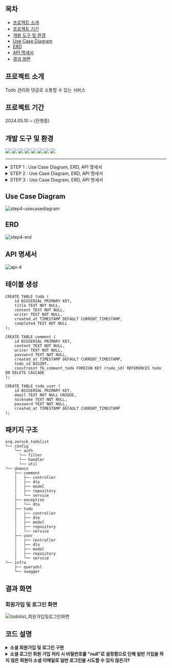## 목차
+ [프로젝트 소개](#프로젝트-소개)
+ [프로젝트 기간](#프로젝트-기간)
+ [개발 도구 및 환경](#개발-도구-및-환경)
+ [Use Case Diagram](#use-case-diagram)
+ [ERD](#erd)
+ [API 명세서](#api-명세서)
+ [결과 화면](#결과-화면)

## 프로젝트 소개
Todo 관리와 댓글로 소통할 수 있는 서비스

## 프로젝트 기간
2024.05.10 ~ (진행중)

## 개발 도구 및 환경
<img src="https://img.shields.io/badge/kotlin-%237F52FF.svg?style=for-the-badge&logo=kotlin&logoColor=white"/> <img src="https://img.shields.io/badge/jdk17-%23ED8B00.svg?style=for-the-badge&logo=openjdk&logoColor=white"/> <img src="https://img.shields.io/badge/springboot3-6DB33F?style=for-the-badge&logo=springboot&logoColor=white"> <img src="https://camo.githubusercontent.com/3c0e585bf7fbcca3f142c9c5de6bf415189bfebf5ebe71f59d2efd6272fd8d10/68747470733a2f2f696d672e736869656c64732e696f2f62616467652f537072696e672044617461204a70612d3644423333463f7374796c653d666f722d7468652d6261646765266c6f676f3d737072696e67266c6f676f436f6c6f723d7768697465"> 
<img src="https://img.shields.io/badge/postgres-%23316192.svg?style=for-the-badge&logo=postgresql&logoColor=white"> <img src="https://img.shields.io/badge/IntelliJIDEA-000000.svg?style=for-the-badge&logo=intellij-idea&logoColor=white"/> <img src="https://img.shields.io/badge/git-%23F05033.svg?style=for-the-badge&logo=git&logoColor=white"/> <img src="https://img.shields.io/badge/-Swagger-%23Clojure?style=for-the-badge&logo=swagger&logoColor=white">

---
<details>
    <summary>STEP 1 : Use Case Diagram, ERD, API 명세서</summary><div>

<b>Use Case Diagram</b>  
![USECASEDIAGRAM](https://github.com/hellou8363/todolist/assets/89592727/f4cbf471-fc3f-43b6-8167-4c3cf8e27b04)

<b>ERD</b>  
![step1-erd](https://github.com/hellou8363/todolist/assets/89592727/2734bbae-1764-4ceb-b484-9a8044a3d352)

<b>API 명세서</b>  
![step1-api](https://github.com/hellou8363/todolist/assets/89592727/9f11a462-669d-4446-8e09-055474dce70f)

</div></details>
<details>
    <summary>STEP 2 : Use Case Diagram, ERD, API 명세서</summary><div>

<b>Use Case Diagram</b>  
![step2-usecasediagram](https://github.com/hellou8363/todolist/assets/89592727/9cbee50e-f1b3-4beb-a84f-2f8a08b63b18)

<b>ERD</b>  
![step2-erd](https://github.com/hellou8363/todolist/assets/89592727/5151142b-0aab-412a-86f9-575ab9735a83)

<b>API 명세서</b>  
![step2-api](https://github.com/hellou8363/todolist/assets/89592727/ed4c86c6-aa35-49b9-bbb5-09d3867c32b4)

</div></details>
<details>
    <summary>STEP 3 : Use Case Diagram, ERD, API 명세서</summary><div>

<b>Use Case Diagram</b>  
![step3-api](https://github.com/hellou8363/todolist/assets/89592727/bb65c070-cdef-435a-bd8e-3299f9b6b764)

<b>ERD</b>  
![step2-erd](https://github.com/hellou8363/todolist/assets/89592727/5151142b-0aab-412a-86f9-575ab9735a83)

<b>API 명세서</b>  
![step3-api](https://github.com/hellou8363/todolist/assets/89592727/85e6c0e6-7fe9-492c-955d-56382ac3040c)

</div></details>

## Use Case Diagram
![step4-usecasediagram](https://github.com/hellou8363/todolist/assets/89592727/5f87dd2e-5123-4e0d-aee7-cf1b13700e2c)

## ERD
![step4-erd](https://github.com/hellou8363/todolist/assets/89592727/4be336be-b224-4b8f-8b1b-f37568c9f8e6)

## API 명세서
![api-4](https://github.com/hellou8363/todolist/assets/89592727/6d5d7680-9363-4df9-bcac-43b6c3997f82)

## 테이블 생성
``` 
CREATE TABLE todo (
    id BIGSERIAL PRIMARY KEY,
    title TEXT NOT NULL,
    content TEXT NOT NULL,
    writer TEXT NOT NULL,
    created_at TIMESTAMP DEFAULT CURRENT_TIMESTAMP,
    completed TEXT NOT NULL
);

CREATE TABLE comment (
    id BIGSERIAL PRIMARY KEY,
    content TEXT NOT NULL,
    writer TEXT NOT NULL,
    password TEXT NOT NULL,
    created_at TIMESTAMP DEFAULT CURRENT_TIMESTAMP,
    todo_id BIGINT,
    constraint fk_comment_todo FOREIGN KEY (todo_id) REFERENCES todo ON DELETE CASCADE
);

CREATE TABLE todo_user (
    id BIGSERIAL PRIMARY KEY,
    email TEXT NOT NULL UNIQUE,
    nickname TEXT NOT NULL,
    password TEXT NOT NULL,
    created_at TIMESTAMP DEFAULT CURRENT_TIMESTAMP
);
```
## 패키지 구조
```
org.zerock.todolist
└── config
    └── auth
      └── filter
      └── handler
      └── util
└── domain
    ├── comment
    |   ├── controller
    |   ├── dto
    |   ├── model
    |   ├── repository
    |   └── service
    ├── exception
    |   └── dto
    ├── todo
    |   ├── controller
    |   ├── dto
    |   ├── model
    |   ├── repository
    |   └── service
    ├── user
    |   ├── controller
    |   ├── dto
    |   ├── model
    |   ├── repository
    |   └── service
└── infra
    ├── querydsl
    └── swagger
```

## 결과 화면
### 회원가입 및 로그인 화면
![todolist_회원가입및로그인화면](https://github.com/hellou8363/todolist/assets/89592727/7c01d0a5-93f4-4101-a943-1419019fdea3)

## 코드 설명
<details>
    <summary><b>소셜 회원가입 및 로그인 구현</b></summary>
    <div markdown="1">
Client로부터 Kakao의 AccessToken을 전달 받는다.  

```kotlin
@GetMapping("/signin/kakao")
fun signinKakao(@RequestParam accessToken: String, response: HttpServletResponse) { 
    userService.signWithKakao(accessToken, response)
}
```

Service에서 진행되는 로직은 다음과 같다.
1. AccessToken으로 카카오에서 회원 정보를 가져온다.
2. Database에 카카오 회원 정보의 이메일과 일치하는 이메일이 있는지 확인한다.  
    2-1. 일치하는 이메일이 있다면 예외 발생 없이 userInfo 변수에 해당 회원의 정보가 담긴다.  
    2-2. 일치하는 이메일이 없다면 EmptyResultDataAccessException 예외가 발생하며 5번을 수행한다.
3. 가져온 회원 정보의 이메일이 이미 카카오로 가입된 회원인지 확인한다.  
    3-1. 이미 카카오로 가입된 회원이면 로그인으로 처리한다.  
    3-2. 카카오로 가입된 회원이 아니라면 일반회원(default)으로 가입된 회원이므로 가입종류에 "KAKAO"를 추가한 후 로그인 처리한다.  
4. EmptyResultDataAccessException 예외가 발생했다는 것은 DB에 이메일과 일치하는 회원 정보가 없기 때문으로 신규가입 처리한다.  
    4-1. 신규회원으로 등한다.  
    4-2. 신규회원으로 등록된 정보로 로그인 처리한다.

```kotlin
@Transactional
override fun signWithKakao(accessToken: String, response: HttpServletResponse) {

    // 1. 카카오에서 회원 정보를 가져옴
    val kakaoUserInfo = getUserFromKakao(accessToken)

    try {
        // 2. DB에 가져온 회원 정보의 이메일이 존재하는지 확인
        val userInfo = userRepository.findByEmail(kakaoUserInfo["email"] as String)

         // 3. 이미 카카오로 가입된 회원인지 확인
        if (userInfo.joinType.contains("KAKAO")) {

            // 3-1. 로그인 처리
            return signinUser(
                SigninRequest(
                    kakaoUserInfo["email"] as String,
                    "null"
                ),
                response
            )
        }

        // 3-2. 가입종류에 KAKAO 추가 후 로그인 처리
        // 2번에서 예외가 발생하지 않는 것은 회원 정보가 존재하기 때문
        // 회원가입의 기본 jointype은 "EMAIL"
        userInfo.joinType = "${userInfo.joinType}, KAKAO"

        return signinUser(
            SigninRequest(
                kakaoUserInfo["email"] as String,
                   "null"
            ),
            response
        )

    // 4. EmptyResultDataAccessException 예외가 발생했다는 것은
    // DB에 이메일과 일치하는 회원 정보가 없기 때문
    } catch (e: EmptyResultDataAccessException) { 

        // 4-1. 신규회원으로 등록
        createUser(
            CreateUserRequest(
                kakaoUserInfo["email"].toString(),
                kakaoUserInfo["nickname"].toString(),
                "null"
            ),
            joinType = "KAKAO"
        )

        // 4-2. 신규회원으로 등록된 정보로 로그인 처리
        return signinUser(
            SigninRequest(
                kakaoUserInfo["email"] as String,
                 "null"
            ),
           response
        )
    }
}
```

</div></details>
<details>
    <summary><b>소셜 로그인 회원 가입 처리 시 비밀번호를 "null"로 설정함으로 인해 일반 가입을 하지 않은 회원이 소셜 이메일로 일반 로그인을 시도할 수 있지 않은가?</b></summary><div>
해당 부분은 UserDetailsService 구현 클래스의 loadUserByUsername에서 사용자 정보를 불러온 후 가입종류(jointype)에 기본 가입 종류인 "EMAIL"이 없다면 401 Unauthorized이 발생되도록 처리했다.

```kotlin
class UserDetailServiceImpl(
    private val userRepository: UserRepository
) : UserDetailsService {

    override fun loadUserByUsername(email: String): UserDetails {
        var user: User

        try {
            user = userRepository.findByEmail(email)

            if(!user.joinType.contains("EMAIL")) {
                throw UsernameNotFoundException(email)
            }

        } catch (e: InternalAuthenticationServiceException) {
            throw UsernameNotFoundException(email)
        }

        return CustomUserDetails(user)
    }
}
```
